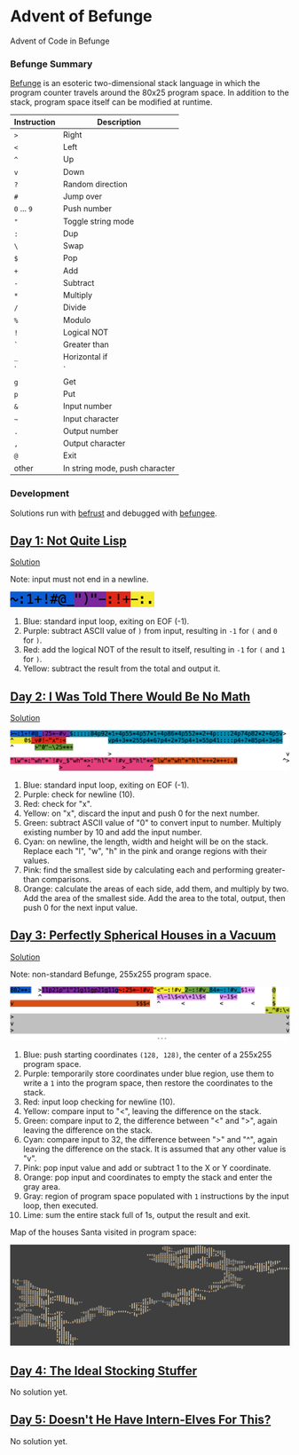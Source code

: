 # Advent of Befunge

Advent of Code in Befunge

### Befunge Summary

[Befunge][befunge] is an esoteric two-dimensional stack language in which the
program counter travels around the 80x25 program space. In addition to the
stack, program space itself can be modified at runtime.

| Instruction | Description                    |
| ----------- | ------------------------------ |
| `>`         | Right                          |
| `<`         | Left                           |
| `^`         | Up                             |
| `v`         | Down                           |
| `?`         | Random direction               |
| `#`         | Jump over                      |
| `0` ... `9` | Push number                    |
| `"`         | Toggle string mode             |
| `:`         | Dup                            |
| `\`         | Swap                           |
| `$`         | Pop                            |
| `+`         | Add                            |
| `-`         | Subtract                       |
| `*`         | Multiply                       |
| `/`         | Divide                         |
| `%`         | Modulo                         |
| `!`         | Logical NOT                    |
| `` ` ``     | Greater than                   |
| `_`         | Horizontal if                  |
| `|`         | Vertical if                    |
| `g`         | Get                            |
| `p`         | Put                            |
| `&`         | Input number                   |
| `~`         | Input character                |
| `.`         | Output number                  |
| `,`         | Output character               |
| `@`         | Exit                           |
| other       | In string mode, push character |

[befunge]: http://catseye.tc/node/Befunge-93.html

### Development

Solutions run with [befrust][befrust] and debugged with [befungee][befungee].

[befrust]: https://github.com/programble/befrust
[befungee]: https://github.com/programble/befungee

## [Day 1: Not Quite Lisp][day1]

[Solution](day01.bf)

Note: input must not end in a newline.

![Solution Code](img/day01.bf.png)

1. Blue: standard input loop, exiting on EOF (-1).
2. Purple: subtract ASCII value of `)` from input, resulting in `-1` for `(`
   and `0` for `)`.
3. Red: add the logical NOT of the result to itself, resulting in `-1` for `(`
   and `1` for `)`.
4. Yellow: subtract the result from the total and output it.

## [Day 2: I Was Told There Would Be No Math][day2]

[Solution](day02.bf)

![Solution Code](img/day02.bf.png)

1. Blue: standard input loop, exiting on EOF (-1).
2. Purple: check for newline (10).
3. Red: check for "x".
4. Yellow: on "x", discard the input and push 0 for the next number.
5. Green: subtract ASCII value of "0" to convert input to number. Multiply
   existing number by 10 and add the input number.
6. Cyan: on newline, the length, width and height will be on the stack. Replace
   each "l", "w", "h" in the pink and orange regions with their values.
7. Pink: find the smallest side by calculating each and performing greater-than
   comparisons.
8. Orange: calculate the areas of each side, add them, and multiply by two. Add
   the area of the smallest side. Add the area to the total, output, then push
   0 for the next input value.

## [Day 3: Perfectly Spherical Houses in a Vacuum][day3]

[Solution](day03.bf)

Note: non-standard Befunge, 255x255 program space.

![Solution Code](img/day03.bf.png)

1. Blue: push starting coordinates `(128, 128)`, the center of a 255x255
   program space.
2. Purple: temporarily store coordinates under blue region, use them to write a
   `1` into the program space, then restore the coordinates to the stack.
3. Red: input loop checking for newline (10).
4. Yellow: compare input to "<", leaving the difference on the stack.
5. Green: compare input to 2, the difference between "<" and ">", again leaving
   the difference on the stack.
6. Cyan: compare input to 32, the difference between ">" and "^", again leaving
   the difference on the stack. It is assumed that any other value is "v".
7. Pink: pop input value and add or subtract 1 to the X or Y coordinate.
8. Orange: pop input and coordinates to empty the stack and enter the gray
   area.
9. Gray: region of program space populated with `1` instructions by the input
   loop, then executed.
10. Lime: sum the entire stack full of 1s, output the result and exit.

Map of the houses Santa visited in program space:

![Program Space](img/day03.png)

## [Day 4: The Ideal Stocking Stuffer][day4]

No solution yet.

## [Day 5: Doesn't He Have Intern-Elves For This?][day5]

No solution yet.

[day1]: http://adventofcode.com/day/1
[day2]: http://adventofcode.com/day/2
[day3]: http://adventofcode.com/day/3
[day4]: http://adventofcode.com/day/4
[day5]: http://adventofcode.com/day/5
